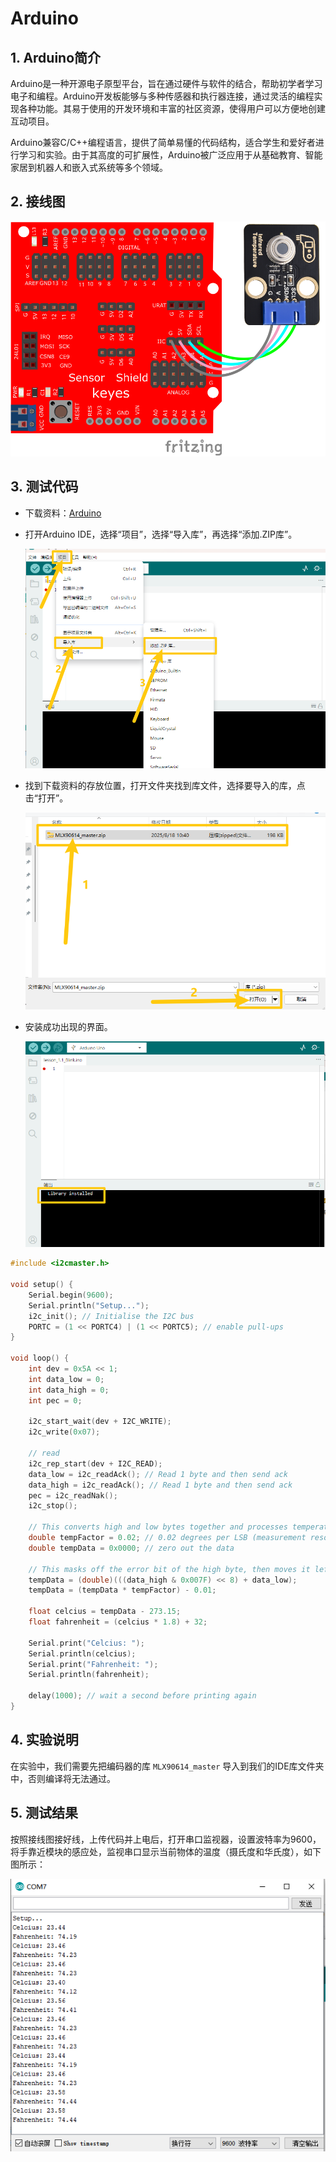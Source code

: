 # Arduino


## 1. Arduino简介  

Arduino是一种开源电子原型平台，旨在通过硬件与软件的结合，帮助初学者学习电子和编程。Arduino开发板能够与多种传感器和执行器连接，通过灵活的编程实现各种功能。其易于使用的开发环境和丰富的社区资源，使得用户可以方便地创建互动项目。  

Arduino兼容C/C++编程语言，提供了简单易懂的代码结构，适合学生和爱好者进行学习和实验。由于其高度的可扩展性，Arduino被广泛应用于从基础教育、智能家居到机器人和嵌入式系统等多个领域。  

## 2. 接线图  

![](media/8c4be7ad3c381ed3b46f94cbd7237f46.png)  

## 3. 测试代码  

- 下载资料：[Arduino](./Arduino.7z)

- 打开Arduino IDE，选择“项目”，选择“导入库”，再选择“添加.ZIP库”。

  ![](./media/image-20250818104253155.png)

- 找到下载资料的存放位置，打开文件夹找到库文件，选择要导入的库，点击“打开”。

  ![](./media/image-20250818104435248.png)

- 安装成功出现的界面。

  ![](./media/image-20250818104527105.png)

```cpp  
#include <i2cmaster.h>  

void setup() {  
    Serial.begin(9600);  
    Serial.println("Setup...");  
    i2c_init(); // Initialise the I2C bus  
    PORTC = (1 << PORTC4) | (1 << PORTC5); // enable pull-ups  
}  

void loop() {  
    int dev = 0x5A << 1;  
    int data_low = 0;  
    int data_high = 0;  
    int pec = 0;  

    i2c_start_wait(dev + I2C_WRITE);  
    i2c_write(0x07);  

    // read  
    i2c_rep_start(dev + I2C_READ);  
    data_low = i2c_readAck(); // Read 1 byte and then send ack  
    data_high = i2c_readAck(); // Read 1 byte and then send ack  
    pec = i2c_readNak();  
    i2c_stop();  

    // This converts high and low bytes together and processes temperature  
    double tempFactor = 0.02; // 0.02 degrees per LSB (measurement resolution of the MLX90614)  
    double tempData = 0x0000; // zero out the data  

    // This masks off the error bit of the high byte, then moves it left 8 bits and adds the low byte.  
    tempData = (double)(((data_high & 0x007F) << 8) + data_low);  
    tempData = (tempData * tempFactor) - 0.01;  

    float celcius = tempData - 273.15;  
    float fahrenheit = (celcius * 1.8) + 32;  

    Serial.print("Celcius: ");  
    Serial.println(celcius);  
    Serial.print("Fahrenheit: ");  
    Serial.println(fahrenheit);  

    delay(1000); // wait a second before printing again  
}  
```

## 4. 实验说明  

在实验中，我们需要先把编码器的库 `MLX90614_master` 导入到我们的IDE库文件夹中，否则编译将无法通过。  

## 5. 测试结果  

按照接线图接好线，上传代码并上电后，打开串口监视器，设置波特率为9600，将手靠近模块的感应处，监视串口显示当前物体的温度（摄氏度和华氏度），如下图所示：  

![](media/1a5192264c14dc003bcd843b15d009dc.png)







